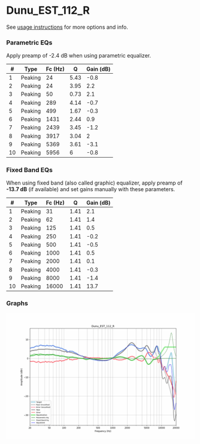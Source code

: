 # Dunu_EST_112_R
See [usage instructions](https://github.com/jaakkopasanen/AutoEq#usage) for more options and info.

### Parametric EQs
Apply preamp of -2.4 dB when using parametric equalizer.

|   # | Type    |   Fc (Hz) |    Q |   Gain (dB) |
|-----|---------|-----------|------|-------------|
|   1 | Peaking |        24 | 5.43 |        -0.8 |
|   2 | Peaking |        24 | 3.95 |         2.2 |
|   3 | Peaking |        50 | 0.73 |         2.1 |
|   4 | Peaking |       289 | 4.14 |        -0.7 |
|   5 | Peaking |       499 | 1.67 |        -0.3 |
|   6 | Peaking |      1431 | 2.44 |         0.9 |
|   7 | Peaking |      2439 | 3.45 |        -1.2 |
|   8 | Peaking |      3917 | 3.04 |         2   |
|   9 | Peaking |      5369 | 3.61 |        -3.1 |
|  10 | Peaking |      5956 | 6    |        -0.8 |

### Fixed Band EQs
When using fixed band (also called graphic) equalizer, apply preamp of **-13.7 dB** (if available) and set gains manually with these parameters.

|   # | Type    |   Fc (Hz) |    Q |   Gain (dB) |
|-----|---------|-----------|------|-------------|
|   1 | Peaking |        31 | 1.41 |         2.1 |
|   2 | Peaking |        62 | 1.41 |         1.4 |
|   3 | Peaking |       125 | 1.41 |         0.5 |
|   4 | Peaking |       250 | 1.41 |        -0.2 |
|   5 | Peaking |       500 | 1.41 |        -0.5 |
|   6 | Peaking |      1000 | 1.41 |         0.5 |
|   7 | Peaking |      2000 | 1.41 |         0.1 |
|   8 | Peaking |      4000 | 1.41 |        -0.3 |
|   9 | Peaking |      8000 | 1.41 |        -1.4 |
|  10 | Peaking |     16000 | 1.41 |        13.7 |

### Graphs
![](./Dunu_EST_112_R.png)

